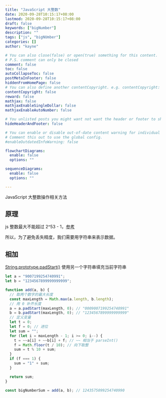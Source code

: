 ```yaml
---
title: "JavaScript 大整数"
date: 2020-09-28T10:15:17+08:00
lastmod: 2020-09-28T10:15:17+08:00
draft: false
keywords: ["bigNumber"]
description: ""
tags: ["js", "bigNUmber"]
categories: []
author: "kayne"

# You can also close(false) or open(true) something for this content.
# P.S. comment can only be closed
comment: false
toc: false
autoCollapseToc: false
postMetaInFooter: false
hiddenFromHomePage: false
# You can also define another contentCopyright. e.g. contentCopyright: "This is another copyright."
contentCopyright: false
reward: false
mathjax: false
mathjaxEnableSingleDollar: false
mathjaxEnableAutoNumber: false

# You unlisted posts you might want not want the header or footer to show
hideHeaderAndFooter: false

# You can enable or disable out-of-date content warning for individual post.
# Comment this out to use the global config.
#enableOutdatedInfoWarning: false

flowchartDiagrams:
  enable: false
  options: ""

sequenceDiagrams: 
  enable: false
  options: ""

---
```


JavaScript 大整数操作相关方法

<!--more-->

## 原理

js 整数最大不能超过 2^53 - 1，[参考](https://developer.mozilla.org/zh-CN/docs/Web/JavaScript/Reference/Global_Objects/Number/MAX_SAFE_INTEGER)

所以，为了避免丢失精度，我们需要用字符串来表示数据。

## 相加

[String.prototype.padStart()](https://developer.mozilla.org/zh-CN/docs/Web/JavaScript/Reference/Global_Objects/String/padStart) 使用另一个字符串填充当前字符串

```js
let a = "9007199254740991";
let b = "1234567899999999999";

function add(a, b) {
  // 取两个数字的最大长度
  const maxLength = Math.max(a.length, b.length);
  // 用 0 补齐长度
  a = a.padStart(maxLength, 0); // "0009007199254740991"
  b = b.padStart(maxLength, 0); // "1234567899999999999"
  // 定义变量
  let t = 0;
  let f = 0; // 进位
  let sum = "";
  for (let i = maxLength - 1; i >= 0; i--) {
    t = ~~a[i] + ~~b[i] + f; // ~~ 相当于 parseInt()
    f = Math.floor(t / 10); // 向下取整
    sum = t % 10 + sum;
  }
  if (f === 1) {
    sum = "1" + sum;
  }

  return sum;
}

const bigNumberSum = add(a, b); // 1243575099254740990
```